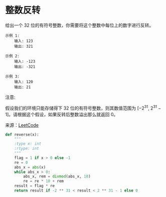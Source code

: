 # 整数反转
给出一个 32 位的有符号整数，你需要将这个整数中每位上的数字进行反转。

```
示例 1:
    输入: 123
    输出: 321

示例 2:
    输入: -123
    输出: -321
    
示例 3:
    输入: 120
    输出: 21
```

注意:

假设我们的环境只能存储得下 32 位的有符号整数，则其数值范围为 [−2<sup>31</sup>,  2<sup>31</sup> − 1]。请根据这个假设，如果反转后整数溢出那么就返回 0。

来源：[LeetCode](https://leetcode-cn.com/problems/reverse-integer)

```python
def reverse(x):
    """
    :type x: int
    :rtype: int
    """
    flag = 1 if x > 0 else -1
    re = 0
    abs_x = abs(x)
    while abs_x > 0:
        abs_x, rem = divmod(abs_x, 10)
        re = re * 10 + rem
    result = flag * re
    return result if -2 ** 31 < result < 2 ** 31 - 1 else 0
```